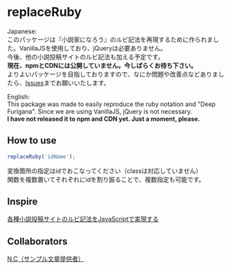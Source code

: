 # replaceRuby
Japanese:  
このパッケージは『小説家になろう』のルビ記法を再現するために作られました。VanillaJSを使用しており、jQueryは必要ありません。  
今後、他の小説投稿サイトのルビ記法も加える予定です。  
**現在、npmとCDNには公開していません。今しばらくお待ち下さい。**  
よりよいパッケージを目指しておりますので、なにか問題や改善点などありましたら、[Issues](https://github.com/windChimeYK/replaceRuby/issues)までお願いいたします。 

English:  
This package was made to easily reproduce the ruby notation and "Deep Furigana". Since we are using VanillaJS, jQuery is not necessary.  
**I have not released it to npm and CDN yet. Just a moment, please.**

## How to use
``` JavaScript
replaceRuby('idName');
```
変換箇所の指定はidでおこなってください（classは対応していません）  
関数を複数置いてそれぞれにidを割り振ることで、複数指定も可能です。

## Inspire
[各種小説投稿サイトのルビ記法をJavaScriptで実現する](https://qiita.com/8amjp/items/d7c46d9dee0da4d530ef)

## Collaborators
[N.C（サンプル文章提供者）](https://twitter.com/Shijima666)